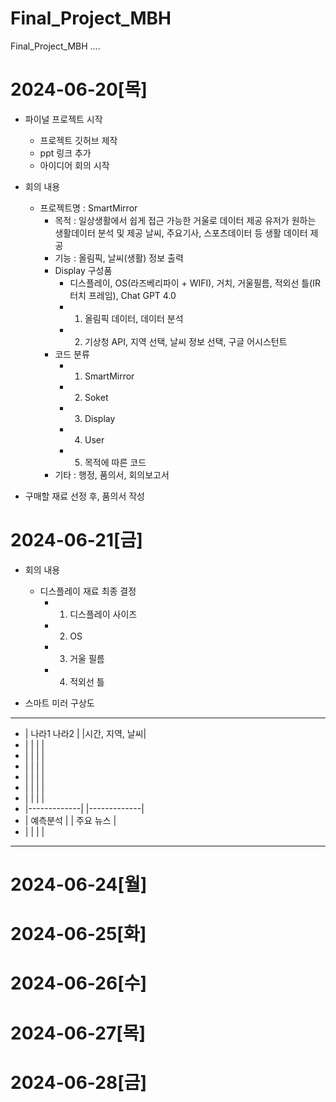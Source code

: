 # Final_Project_MBH
Final_Project_MBH ....

# 2024-06-20[목]
- 파이널 프로젝트 시작
    - 프로젝트 깃허브 제작
    - ppt 링크 추가
    - 아이디어 회의 시작

- 회의 내용
    - 프로젝트명 : SmartMirror
        - 목적 : 일상생활에서 쉽게 접근 가능한 거울로 데이터 제공
                 유저가 원하는 생활데이터 분석 및 제공
                 날씨, 주요기사, 스포츠데이터 등 생활 데이터 제공
        - 기능 : 올림픽, 날씨(생활) 정보 출력
        - Display 구성품
            - 디스플레이, OS(라즈베리파이 + WIFI), 거치, 거울필름, 적외선 틀(IR 터치 프레임), Chat GPT 4.0
            - 1. 올림픽 데이터, 데이터 분석
            - 2. 기상청 API, 지역 선택, 날씨 정보 선택, 구글 어시스턴트
        - 코드 분류 
            - 1. SmartMirror
            - 2. Soket
            - 3. Display
            - 4. User
            - 5. 목적에 따른 코드
        - 기타 : 행정, 품의서, 회의보고서

- 구매할 재료 선정 후, 품의서 작성

# 2024-06-21[금]
- 회의 내용
    - 디스플레이 재료 최종 결정
        - 1. 디스플레이 사이즈
        - 2. OS
        - 3. 거울 필름
        - 4. 적외선 틀

- 스마트 미러 구상도
- ---------------         --------------- 
- | 나라1 나라2  |        |시간, 지역, 날씨|
- |             |         |             |
- |             |         |             |
- |             |         |             |
- |             |         |             |
- |             |         |             |
- |             |         |             |
- |-------------|         |-------------|
- |  예측분석    |         |  주요 뉴스  |
- |             |         |             |
- ---------------         --------------- 

# 2024-06-24[월]

# 2024-06-25[화]

# 2024-06-26[수]

# 2024-06-27[목]

# 2024-06-28[금]
